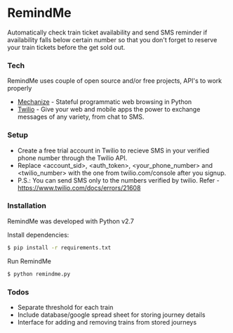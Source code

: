 # RemindMe
Automatically check train ticket availability and send SMS reminder if availability falls below certain number so that you don't forget to reserve your train tickets before the get sold out.

### Tech

RemindMe uses couple of open source and/or free projects, API's to work properly

  * [Mechanize](https://github.com/python-mechanize/mechanize) - Stateful programmatic web browsing in Python
  * [Twilio](https://www.twilio.com/) - Give your web and mobile apps the power to exchange messages of any variety, from chat to SMS.

### Setup

- Create a free trial account in Twilio to recieve SMS in your verified phone number through the Twilio API. 
- Replace <account_sid>, <auth_token>, <your_phone_number> and <twilio_number> with the one from twilio.com/console after you signup.
- P.S.: You can send SMS only to the numbers verified by twilio. Refer - https://www.twilio.com/docs/errors/21608

### Installation

RemindMe was developed with Python v2.7

Install dependencies:

```sh
$ pip install -r requirements.txt
```

Run RemindMe

```sh
$ python remindme.py
```

### Todos

- Separate threshold for each train
- Include database/google spread sheet for storing journey details
- Interface for adding and removing trains from stored journeys
